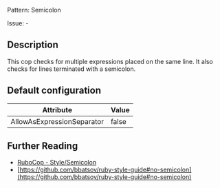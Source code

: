 Pattern: Semicolon

Issue: -

## Description

This cop checks for multiple expressions placed on the same line.
It also checks for lines terminated with a semicolon.

## Default configuration

Attribute | Value
--- | ---
AllowAsExpressionSeparator | false

## Further Reading

* [RuboCop - Style/Semicolon](https://rubocop.readthedocs.io/en/latest/cops_style/#stylesemicolon)
* [https://github.com/bbatsov/ruby-style-guide#no-semicolon](https://github.com/bbatsov/ruby-style-guide#no-semicolon)
